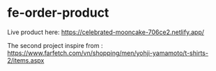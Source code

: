 # fe-order-product

Live product here: https://celebrated-mooncake-706ce2.netlify.app/

The second project inspire from : https://www.farfetch.com/vn/shopping/men/yohji-yamamoto/t-shirts-2/items.aspx
